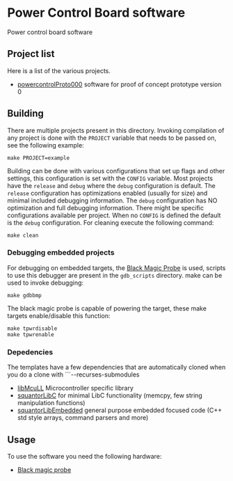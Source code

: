 # Power Control Board software
Power control board software
## Project list
Here is a list of the various projects.
* [powercontrolProto000](powercontrolProto000/README.md) software for proof of concept prototype version 0
## Building
There are multiple projects present in this directory. Invoking compilation of any project is done with the ```PROJECT``` variable that needs to be passed on, see the following example:
```
make PROJECT=example
```
Building can be done with various configurations that set up flags and other settings, this configuration is set with the ```CONFIG``` variable. Most projects have the ```release``` and ```debug``` where the ```debug``` configuration is default.
The ```release``` configuration has optimizations enabled (usually for size) and minimal included debugging information. The ```debug``` configuration has NO optimization and full debugging information. There might be specific configurations available per project. When no ```CONFIG``` is defined the default is the ```debug``` configuration.
For cleaning execute the following command:
```
make clean
```
### Debugging embedded projects
For debugging on embedded targets, the [Black Magic Probe](https://github.com/blacksphere/blackmagic/wiki) is used, scripts to use this debugger are present in the ```gdb_scripts``` directory. make can be used to invoke debugging:
```
make gdbbmp
```
The black magic probe is capable of powering the target, these make targets enable/disable this function:
```
make tpwrdisable
make tpwrenable
```
### Depedencies
The templates have a few dependencies that are automatically cloned when you do a clone with ```--recurses-submodules
* [libMcuLL](https://github.com/Squantor/libMcuLL) Microcontroller specific library
* [squantorLibC](https://github.com/Squantor/squantorLibC) for minimal LibC functionality (memcpy, few string manipulation functions)
* [squantorLibEmbedded](https://github.com/Squantor/squantorLibEmbedded) general purpose embedded focused code (C++ std style arrays, command parsers and more)
## Usage
To use the software you need the following hardware:
* [Black magic probe](https://github.com/blacksphere/blackmagic)
